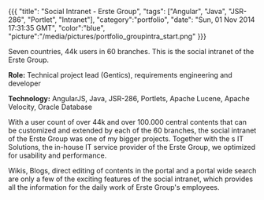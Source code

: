{{{
  "title": "Social Intranet - Erste Group",
  "tags": ["Angular", "Java", "JSR-286", "Portlet", "Intranet"],
  "category":"portfolio",
  "date": "Sun, 01 Nov 2014 17:31:35 GMT",
  "color":"blue",
  "picture":"/media/pictures/portfolio_groupintra_start.png"
}}}

Seven countries, 44k users in 60 branches. This is the social intranet of the Erste Group.
<!--more-->

**Role:** Technical project lead (Gentics), requirements engineering and developer

**Technology:** AngularJS, Java, JSR-286, Portlets, Apache Lucene, Apache Velocity, Oracle Database

With a user count of over 44k and over 100.000 central contents that can be customized and extended
by each of the 60 branches, the social intranet of the Erste Group was one of my bigger projects.
Together with the s IT Solutions, the in-house IT service provider of the Erste Group, we optimized 
for usability and performance.

Wikis, Blogs, direct editing of contents in the portal and a portal wide search are only a few of the
exciting features of the social intranet, which provides all the information for the daily work of 
Erste Group's employees.
